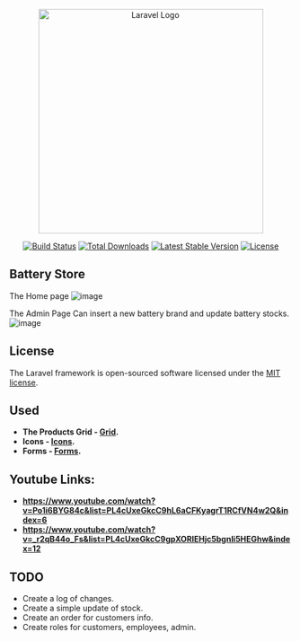 <p align="center"><a href="https://laravel.com" target="_blank"><img src="https://raw.githubusercontent.com/laravel/art/master/logo-lockup/5%20SVG/2%20CMYK/1%20Full%20Color/laravel-logolockup-cmyk-red.svg" width="400" alt="Laravel Logo"></a></p>

<p align="center">
<a href="https://github.com/laravel/framework/actions"><img src="https://github.com/laravel/framework/workflows/tests/badge.svg" alt="Build Status"></a>
<a href="https://packagist.org/packages/laravel/framework"><img src="https://img.shields.io/packagist/dt/laravel/framework" alt="Total Downloads"></a>
<a href="https://packagist.org/packages/laravel/framework"><img src="https://img.shields.io/packagist/v/laravel/framework" alt="Latest Stable Version"></a>
<a href="https://packagist.org/packages/laravel/framework"><img src="https://img.shields.io/packagist/l/laravel/framework" alt="License"></a>
</p>

## Battery Store
The Home page
![image](https://github.com/jhnlaurence/online-battery-store/assets/76924425/5f344e5b-4c1b-4afc-bb96-372d08564d05)

The Admin Page
Can insert a new battery brand and update battery stocks.
![image](https://github.com/jhnlaurence/online-battery-store/assets/76924425/917422f0-5285-492e-aeb0-fc6dd2f8014d)


## License
The Laravel framework is open-sourced software licensed under the [MIT license](https://opensource.org/licenses/MIT).


## Used
-   **The Products Grid - [Grid](https://tailwindcomponents.com/component/card-list-tailwindcss-posts-articles).**
-   **Icons - [Icons](https://heroicons.dev).**
-   **Forms - [Forms](https://tailwindcomponents.com/component/responsive-form-4).**


## Youtube Links:
-   **https://www.youtube.com/watch?v=Po1i6BYG84c&list=PL4cUxeGkcC9hL6aCFKyagrT1RCfVN4w2Q&index=6**
-   **https://www.youtube.com/watch?v=_r2qB44o_Fs&list=PL4cUxeGkcC9gpXORlEHjc5bgnIi5HEGhw&index=12**


## TODO
- Create a log of changes.
- Create a simple update of stock.
- Create an order for customers info.
- Create roles for customers, employees, admin.
